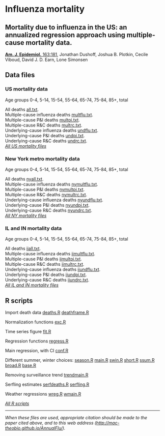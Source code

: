 # Influenza mortality

## Mortality due to influenza in the US: an annualized regression approach using multiple-cause mortality data.

[__Am. J. Epidemiol.__ 163:181](https://academic.oup.com/aje/article/163/2/181/95820), Jonathan Dushoff, Joshua B. Plotkin, Cecile Viboud, David J. D. Earn, Lone Simonsen

## Data files

### US mortality data

Age groups 0-4, 5-14, 15-54, 55-64, 65-74, 75-84, 85+, total

All deaths [all.txt](all.txt).  
Multiple-cause influenza deaths [multflu.txt](multflu.txt).  
Multiple-cause P&I deaths [multpi.txt](multpi.txt).  
Multiple-cause R&C deaths [multrc.txt](multrc.txt).  
Underlying-cause influenza deaths [undflu.txt](undflu.txt).  
Underlying-cause P&I deaths [undpi.txt](undpi.txt).  
Underlying-cause R&C deaths [undrc.txt](undrc.txt).  
[*All US mortality files*](death.zip)

### New York metro mortality data

Age groups 0-4, 5-14, 15-54, 55-64, 65-74, 75-84, 85+, total

All deaths [nyall.txt](nyall.txt).  
Multiple-cause influenza deaths [nymultflu.txt](nymultflu.txt).  
Multiple-cause P&I deaths [nymultpi.txt](nymultpi.txt).  
Multiple-cause R&C deaths [nymultrc.txt](nymultrc.txt).  
Underlying-cause influenza deaths [nyundflu.txt](nyundflu.txt).  
Underlying-cause P&I deaths [nyundpi.txt](nyundpi.txt).  
Underlying-cause R&C deaths [nyundrc.txt](nyundrc.txt).  
[*All NY mortality files*](nydeath.zip)

### IL and IN mortality data

Age groups 0-4, 5-14, 15-54, 55-64, 65-74, 75-84, 85+, total

All deaths [iiall.txt](iiall.txt).  
Multiple-cause influenza deaths [iimultflu.txt](iimultflu.txt).  
Multiple-cause P&I deaths [iimultpi.txt](iimultpi.txt).  
Multiple-cause R&C deaths [iimultrc.txt](iimultrc.txt).  
Underlying-cause influenza deaths [iiundflu.txt](iiundflu.txt).  
Underlying-cause P&I deaths [iiundpi.txt](iiundpi.txt).  
Underlying-cause R&C deaths [iiundrc.txt](iiundrc.txt).  
[*All IL and IN mortality files*](iideath.zip)

## R scripts

Import death data [deaths.R](deaths.R) [deathframe.R](deathframe.R)

Normalization functions [exc.R](exc.R)

Time series figure [fit.R](fit.R)

Regression functions [regress.R](regress.R)

Main regression, with CI [conf.R](conf.R)

Different summer, winter choices: [season.R](season.R) [main.R](main.R)
[swin.R](swin.R) [short.R](short.R) [ssum.R](ssum.R) [broad.R](broad.R)
[base.R](base.R)

Removing surveillance trend [trendmain.R](trendmain.R)

Serfling estimates [serfdeaths.R](serfdeaths.R) [serfling.R](serfling.R)

Weather regressions [wreg.R](wreg.R) [wmain.R](wmain.R)

[*All R scripts*](scripts.zip)

-----------------------------------------------------------------------

_When these files are used, appropriate citation should be made to the
paper cited above, and to this web address (http://mac-theobio.github.io/AnnualFlu/)._

